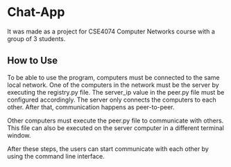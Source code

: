# Chat-App
It was made as a project for CSE4074 Computer Networks course with a group of 3 students.

## How to Use
To be able to use the program, computers must be connected to the same local network.
One of the computers in the network must be the server by executing the registry.py
file. The server_ip value in the peer.py file must be configured accordingly. The server
only connects the computers to each other. After that, communication happens as peer-to-peer.   

Other computers must execute the peer.py file to communicate with others. This file can
also be executed on the server computer in a different terminal window.   

After these steps, the users can start communicate with each other by using the command line interface.

